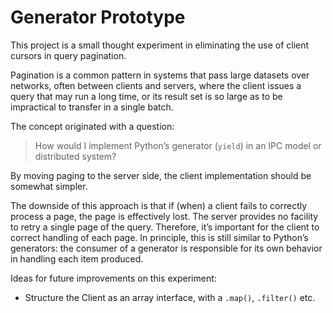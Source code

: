 # Generator Prototype

This project is a small thought experiment in eliminating the use of client cursors in query pagination.

Pagination is a common pattern in systems that pass large datasets over networks, often between clients and servers, where the client issues a query that may run a long time, or its result set is so large as to be impractical to transfer in a single batch.

The concept originated with a question:

> How would I implement Python’s generator (`yield`) in an IPC model or distributed system?

By moving paging to the server side, the client implementation should be somewhat simpler.

The downside of this approach is that if (when) a client fails to correctly process a page, the page is effectively lost. The server provides no facility to retry a single page of the query. Therefore, it’s important for the client to correct handling of each page. In principle, this is still similar to Python’s generators: the consumer of a generator is responsible for its own behavior in handling each item produced.


Ideas for future improvements on this experiment:
* Structure the Client as an array interface, with a `.map()`, `.filter()` etc. 
